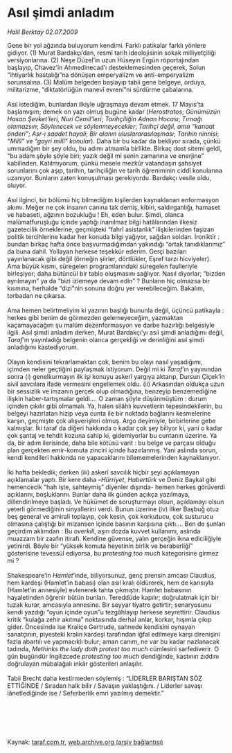 # Asıl şimdi anladım

*Halil Berktay 02.07.2009*

<div class="taraf_structure_2col_1zq">
<div class="margen_n">



 <p>Gene bir yol ağzında buluyorum kendimi. Farklı patikalar farklı yönlere gidiyor. (1) Murat Bardakçı’dan, resmî tarih ideolojisinin sokak milliyetçiliği versiyonlarına. (2) Neşe Düzel’in uzun Hüseyin Ergün röportajından başlayıp, Chavez’in Ahmedinecad’ı desteklemesinden geçerek, Solun “ihtiyarlık hastalığı”na dönüşen emperyalizm ve anti-emperyalizm sorunsalına. (3) Malûm belgeden başlayıp tabii gene belgeye, orduya, militarizme, “diktatörlüğün manevî evreni”ni sürdürme çabalarına. <br/><br/>Asıl istediğim, bunlardan ilkiyle uğraşmaya devam etmek. 17 Mayıs’ta başlamışım; demek on yazı olmuş bugüne kadar (<i>Herostratos</i>; <i>Günümüzün Hasan Şevket’leri, Nuri Cemil’leri</i>; <i>Tarihçiliğin Adnan Hocası</i>; <i>Tırnağı olamazsın</i>; <i>Söylenecek ve söylenmeyecekler</i>; <i>Tarihçi değil, ama “kanaat önderi”</i>; <i>Asr-ı saadet hayali</i>; <i>Bir alanın uluslararasılaşması</i>; <i>Tarihin ninnisi</i>; <i>“Millî” ve “gayri millî” konular</i>). Daha bir bu kadar da bekliyor sırada, çünkü ummadığım bir şey oldu, bu adımı atmamla birlikte. Birkaç dost sitemi geldi, “bu adam şöyle şöyle biri; yazık değil mi senin zamanına ve enerjine” kabilinden. Katılmıyorum, çünkü mesele mezkûr vatandaşın şahsiyet sorunlarını çok aşıp, tarihin, tarihçiliğin ve tarih öğreniminin ciddî konularına uzanıyor. Bunların zaten konuşulması gerekiyordu. Bardakçı vesile oldu, oluyor. <br/><br/>Asıl ilginci, bir bölümü hiç bilmediğim kişilerden kaynaklanan enformasyon akımı. Meğer ne çok insanın canına tak demiş, kibiri, saldırganlığı, hamaset ve habaseti, ağzının bozukluğu ! Eh, eden bulur. Şimdi, olanca malûmatfuruşluğu içinde yaptığı inanılmaz bilgi hatâlarından ilkesiz gazetecilik örneklerine, geçmişteki “fahrî asistanlık” ilişkilerinden faşizan politik tercihlerine kadar her konuda bilgi yağıyor, sağdan soldan. İroniktir : bundan birkaç hafta önce başvurmadığımdan yakındığı “ortak tanıdıklarımız” da buna dahil. Yollayan herkese teşekkür ederim. Gerçi bazıları yayınlanacak gibi değil (örneğin şiirler, dörtlükler, Eşref tarzı hicviyeler). Ama büyük kısmı, süregelen programlarındaki süregelen faulleriyle birleşiyor; daha bütüncül bir tablo oluşmasını sağlıyor. Nasıl diyorlar; “bizden ayrılmayın” ya da “bizi izlemeye devam edin” ? Bunların hiç olmazsa bir kısmına, herhalde “dizi”nin sonuna doğru yer verebileceğim. Bakalım, torbadan ne çıkarsa. <br/><br/>Ama hemen belirtmeliyim ki yazının başlığı bununla değil, üçüncü patikayla : herkes gibi benim de görmezden gelemeyeceğim, yazmaktan kaçamayacağım şu malûm dezenformasyon ve darbe hazırlığı belgesiyle ilgili. Asıl şimdi anladım derken, Murat Bardakçı’yı asıl şimdi anladığımı değil, <i>Taraf</i>’ın yayınladığı belgenin olanca gerçekliği ve derinliğini asıl şimdi anladığımı kastediyorum. <br/><br/>Olayın kendisini tekrarlamaktan çok, benim bu olayı nasıl yaşadığımı, içimden neler geçtiğini paylaşmak istiyorum. Değil mi ki <i>Taraf</i>’ın yayınından sonra (i) genelkurmayın ilk işi konuyu askerî yargıya aktarıp, Dursun Çiçek’in sivil savcılara ifade vermesini engellemek oldu. (ii) Arkasından oldukça uzun bir sessizlik ve imzanın gerçek olup olmadığına, benzeyip benzemediğine ilişkin haber-tartışmalar geldi.... O zaman şöyle düşünmüştüm : durum içinden çıkılır gibi olmamalı. Ya, halen silâhlı kuvvetlerin tepesindekilerin, bu belgeyi hazırlatan hizip veya cunta ile bir noktada bağlarını kesmelerine karşın, geçmişte çok alışverişleri olmuş. Argo deyimiyle, birbirlerine gebe kalmışlar. İki taraf da diğeri hakkında o kadar çok şey biliyor ki, yani o kadar çok şantaj ve tehdit kozuna sahip ki, gidemiyorlar bu cuntanın üzerine. Ya da, bir adım ilerisinde, daha bile kötüsü varit : bu belge ve parçası olduğu plan gerçekten emir-komuta zinciri içinde hazırlanmış. Yani aslında sorun, kendi kendileri hakkında ne yapacaklarını bilememelerinden kaynaklanıyor. <br/><br/>İki hafta bekledik; derken (iii) askerî savcılık hiçbir şeyi açıklamayan açıklamalar yaptı. Bir kere daha –<i>Hürriyet</i>, <i>Habertürk</i> ve Deniz Baykal gibi hemencecik “hah işte, sahteymiş” diyenler dışında- hemen herkes görüverdi açıklarını, boşluklarını. Bunlar daha ilk günden açıkça yazılmaya, dillendirilmeye başladı. Ve hükümet de soruşturmayı olsun, açıklamayı olsun yeterli görmediğinin sinyallerini verdi. Bunun üzerine (iv) İlker Başbuğ otuz beş general ve amirali toplayıp, çok kesin, çok korkutucu, çok susturucu olmasına çalıştığı bir mizansen içinde basının karşısına çıktı.... Ben de şunları geçirdim aklımdan : Bu <i>overkill</i>, aşırı dozda kuvvet kullanımı, aslında muazzam bir zaafın itirafı. Kendine güvense, yalın gerçeğin ikna ediciliğiyle yetinirdi. Böyle bir “yüksek komuta heyetinin birlik ve beraberliği” gösterisine tevessül ediyorsa, bu <i>protesting too much</i> kategorisine girmez mi ? <br/><br/>Shakespeare’in <i>Hamlet</i>’inde, biliyorsunuz, genç prensin amcası Claudius, hem kardeşi (Hamlet’in babası) olan asıl kralı öldürerek, hem de karısıyla (Hamlet’in annesiyle) evlenerek tahta çıkmıştır. Hamlet babasının hayaletinden öğrenir bütün bunları. Tereddüde kapılır; doğrulatmak için bir tuzak kurar, amcasıyla annesine. Bir seyyar tiyatro getirtir; senaryosunu kendi yazdığı “oyun içinde oyun”u tezgâhlayıp herkese seyrettirir. Claudius kritik “kulağa zehir akıtma” noktasında derhal anlar, korkar, hışımla çıkıp gider. Öncesinde ise Kraliçe Gertrude, sahnede kendisini oynayan sanatçının, piyesteki kralın kardeşi tarafından iğfal edilmeye karşı direnişini fazla abartılı ve yapmacıklı bulur; aman canım, ne var bu kadar nazlanacak tadında, <i>Methinks the lady doth protest too much</i> cümlesini sarfediverir. O gün bugündür İngilizcede <i>protesting too much</i> dendiğinde, kastının zıddını doğrulayan mübalağalı inkâr gösterileri anlaşılır. <br/><br/>Tabii Brecht daha kestirmeden söylemiş : “LİDERLER BARIŞTAN SÖZ ETTİĞİNDE / Sıradan halk bilir / Savaşın yaklaştığını. / Liderler savaşı lânetlediğinde ise / Seferberlik emri yazılmış demektir.”</p>
<br/>
<br/>
<br/>



<br/>


<div id="taraf_not">
</div>

</div>


</div>

Kaynak: [taraf.com.tr](http://www.taraf.com.tr:80/makale/6342.htm), [web.archive.org (arşiv bağlantısı)](http://web.archive.org/web/20090907164200/http://www.taraf.com.tr:80/makale/6342.htm)
